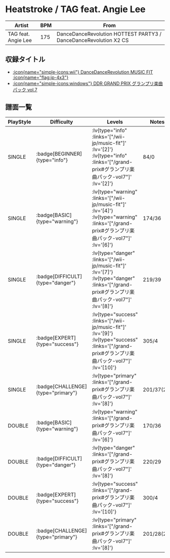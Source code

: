 # Heatstroke / TAG feat. Angie Lee

|Artist|BPM|From|
|------|---|----|
|TAG feat. Angie Lee|175|DanceDanceRevolution HOTTEST PARTY3 / DanceDanceRevolution X2 CS|

## 収録タイトル

- [ :icon{name="simple-icons:wii"} DanceDanceRevolution MUSIC FIT :icon{name="flag:jp-4x3"} ](/wii-jp/music-fit)
- [ :icon{name="simple-icons:windows"} DDR GRAND PRIX グランプリ楽曲パック vol.7](/grand-prix#グランプリ楽曲パック-vol7)

## 譜面一覧

|PlayStyle|Difficulty|Levels|Notes|Movie|
|---------|----------|------|-----|-----|
|SINGLE| :badge[BEGINNER]{type="info"} | :lv{type="info" :links='["/wii-jp/music-fit"]' :lv='[2]'}  :lv{type="info" :links='["/grand-prix#グランプリ楽曲パック-vol7"]' :lv='[2]'} |84/0||
|SINGLE| :badge[BASIC]{type="warning"} | :lv{type="warning" :links='["/wii-jp/music-fit"]' :lv='[4]'}  :lv{type="warning" :links='["/grand-prix#グランプリ楽曲パック-vol7"]' :lv='[6]'} |174/36||
|SINGLE| :badge[DIFFICULT]{type="danger"} | :lv{type="danger" :links='["/wii-jp/music-fit"]' :lv='[7]'}  :lv{type="danger" :links='["/grand-prix#グランプリ楽曲パック-vol7"]' :lv='[8]'} |219/39||
|SINGLE| :badge[EXPERT]{type="success"} | :lv{type="success" :links='["/wii-jp/music-fit"]' :lv='[9]'}  :lv{type="success" :links='["/grand-prix#グランプリ楽曲パック-vol7"]' :lv='[10]'} |305/4||
|SINGLE| :badge[CHALLENGE]{type="primary"} | :lv{type="primary" :links='["/grand-prix#グランプリ楽曲パック-vol7"]' :lv='[8]'} |201/37(20)||
|DOUBLE| :badge[BASIC]{type="warning"} | :lv{type="warning" :links='["/grand-prix#グランプリ楽曲パック-vol7"]' :lv='[6]'} |170/36||
|DOUBLE| :badge[DIFFICULT]{type="danger"} | :lv{type="danger" :links='["/grand-prix#グランプリ楽曲パック-vol7"]' :lv='[8]'} |220/29||
|DOUBLE| :badge[EXPERT]{type="success"} | :lv{type="success" :links='["/grand-prix#グランプリ楽曲パック-vol7"]' :lv='[10]'} |300/4||
|DOUBLE| :badge[CHALLENGE]{type="primary"} | :lv{type="primary" :links='["/grand-prix#グランプリ楽曲パック-vol7"]' :lv='[8]'} |201/28(20)||
